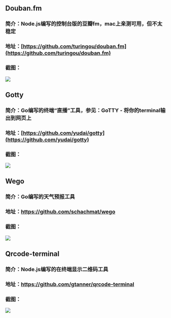 
## Douban.fm

### 简介：Node.js编写的控制台版的豆瓣fm，mac上亲测可用，但不太稳定
### 地址：[https://github.com/turingou/douban.fm](https://github.com/turingou/douban.fm)
### 截图：

![](https://camo.githubusercontent.com/ca0a75a041cb65d1ad9dddc2e44b1c52903db7d0/687474703a2f2f7777312e73696e61696d672e636e2f6c617267652f36316666306465337477316563696a3364713830626a32306d3430657a3735752e6a7067)

## Gotty

### 简介：Go编写的终端“直播”工具，参见：GoTTY - 将你的terminal输出到网页上
### 地址：[https://github.com/yudai/gotty](https://github.com/yudai/gotty)
### 截图：

![](https://raw.githubusercontent.com/yudai/gotty/master/screenshot.gif)

## Wego

### 简介：Go编写的天气预报工具
### 地址：https://github.com/schachmat/wego
### 截图：

![](https://camo.githubusercontent.com/c3d2b92671f1ded5d5a9a9ebafdc836527f97269/687474703a2f2f7363686163686d61742e6769746875622e696f2f7765676f2f7765676f2e676966)

## Qrcode-terminal

### 简介：Node.js编写的在终端显示二维码工具
### 地址：https://github.com/gtanner/qrcode-terminal
### 截图：

![](https://camo.githubusercontent.com/1b87ab92f230c35ff19abf2449e0fd52bea3f124/68747470733a2f2f7261772e6769746875622e636f6d2f6774616e6e65722f7172636f64652d7465726d696e616c2f6d61737465722f6578616d706c652f62617369632e706e67)
